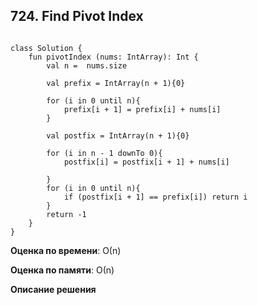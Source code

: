 ## 724. Find Pivot Index


```

class Solution {
    fun pivotIndex (nums: IntArray): Int {
        val n =  nums.size
        
        val prefix = IntArray(n + 1){0}
        
        for (i in 0 until n){
            prefix[i + 1] = prefix[i] + nums[i]
        }
        
        val postfix = IntArray(n + 1){0}
        
        for (i in n - 1 downTo 0){
            postfix[i] = postfix[i + 1] + nums[i]
        
        }
        for (i in 0 until n){
            if (postfix[i + 1] == prefix[i]) return i
        }
        return -1
    }
}
```

**Оценка по времени**: О(n)


**Оценка по памяти**: О(n)


**Описание решения**
```

```